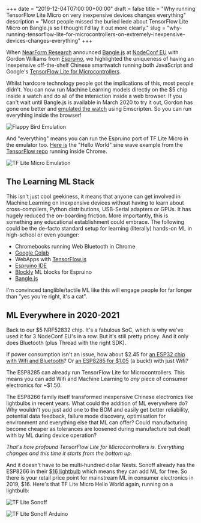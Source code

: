 +++
date = "2019-12-04T07:00:00+00:00"
draft = false
title = "Why running TensorFlow Lite Micro on very inexpensive devices changes everything"
description = "Most people missed the buried lede about TensorFlow Lite Micro on Bangle.js so I thought I'd lay it out more clearly."
slug = "why-running-tensorflow-lite-for-microcontrollers-on-extremely-inexpensive-devices-changes-everything"
+++

When [NearForm Research](https://www.nearform.com/research/) announced [Bangle.js](https://www.nearform.com/blog?_sf_s=bangle.js) at [NodeConf EU](https://www.nodeconf.eu/) with Gordon Williams from [Espruino](https://espruino.com), we highlighted the uniqueness of having an inexpensive off-the-shelf Chinese smartwatch running both JavaScript and Google's [TensorFlow Lite for Microcontrollers](https://www.tensorflow.org/lite/microcontrollers).

Whilst hardcore technology people got the implications of this, most people didn't. You can now run Machine Learning models directly on the $5 chip inside a watch and do all of the interaction inside a web browser. If you can't wait until Bangle.js is available in March 2020 to try it out, Gordon has gone one better and [emulated the watch](https://www.espruino.com/ide/emulator.html?codeurl=https://banglejs.com/apps/apps/flappy/app.js&upload) using Emscripten. So you can run everything inside the browser! 


![Flappy Bird Emulation](/images/2019/12/emulator1.jpg)


And "everything" means you can run the Espruino port of TF Lite Micro in the emulator too. [Here is](https://www.espruino.com/ide/emulator.html?gist=c0404a867b3531527428a1843c5fd5fc&upload) the "Hello World" sine wave example from the [TensorFlow repo](https://github.com/tensorflow/tensorflow/tree/master/tensorflow/lite/experimental/micro/examples/hello_world) running inside Chrome.

![TF Lite Micro Emulation](/images/2019/12/emulator2.jpg)


## The Learning ML Stack
This  isn't just cool geekiness, it means that anyone can get involved in Machine Learning on inexpensive devices without having to learn about cross-compilers, Python distributions, USB-Serial adapters or GPUs. It has hugely reduced the on-boarding friction. More importantly, this is something any educational establishment could embrace. The following could be the de-facto standard setup for learning (literally) hands-on ML in high-school or even younger:

* Chromebooks running Web Bluetooth in Chrome
* [Google Colab](https://colab.research.google.com/)
* WebApps with [TensorFlow.js](https://www.tensorflow.org/js) 
* [Espruino IDE](https://espruino.com/ide)
* [Blockly](https://developers.google.com/blockly) ML blocks for Espruino
* [Bangle.js](https://banglejs.com)

I'm convinced tanglible/tactile ML like this will engage people for far longer than "yes you're right, it's a cat".

## ML Everywhere in 2020-2021
Back to our $5 NRF52832 chip. It's a fabulous SoC, which is why we've used it for 3 NodeConf EU's in a row. But it's still pretty pricey. And it only does Bluetooth (plus Thread with the right SDK).

If power consumption isn't an issue, how about $2.45 for [an ESP32 chip with Wifi and Bluetooth](https://www2.mouser.com/ProductDetail/Espressif-Systems/ESP32-S0WD?qs=sGAEpiMZZMve4%2FbfQkoj%252BEaa%252BXdRvdmbR%2FQ7UMJWB9I%3D)? Or [an ESP8285 for $1.05](https://www2.mouser.com/ProductDetail/Espressif-Systems/ESP8285H16?qs=sGAEpiMZZMsG1k5vdNM%2Fc8yNQq7qgKEx8g19WW57dfQ%3D) (a buck!) with just Wifi? 

The ESP8285 can already run TensorFlow Lite for Microcontrollers. This means you can add Wifi and Machine Learning to *any* piece of consumer electronics for ~$1.50. 

The ESP8266 family itself transformed inexpensive Chinese electronics like lightbulbs in recent years. What could the addition of ML everywhere do? Why wouldn't you just add one to the BOM and easily get better reliability, potential data feedback, failure mode discovery, optimisation for environment and everything else that ML can offer? Could manufacturing become cheaper as tolerances are loosened during manufacture but dealt with by ML during device operation?

*That's how profound TensorFlow Lite for Microcontrollers is. Everything changes and this time it starts from the bottom up.*

And it doesn't have to be multi-hundred dollar Nests. Sonoff already has the ESP8266 in their [$16 lightbulb](https://www.aliexpress.com/item/32824271928.html) which means they can add ML for free. So there is your retail price point for mainstream ML in consumer electronics in 2019, $16. Here's that TF Lite Micro Hello World again, running on a lightbulb:

![TF Lite Sonoff](/images/2019/12/sonoff2.jpg)

![TF Lite Sonoff Arduino](/images/2019/12/sonoff1.jpg)


